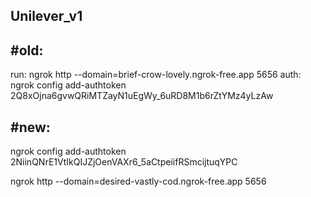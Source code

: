 ## Unilever_v1
#old:
----
run: ngrok http --domain=brief-crow-lovely.ngrok-free.app 5656
auth: ngrok config add-authtoken 2Q8xOjna6gvwQRiMTZayN1uEgWy_6uRD8M1b6rZtYMz4yLzAw


#new:
-----
ngrok config add-authtoken 2NiinQNrE1VtIkQIJZjOenVAXr6_5aCtpeiifRSmcijtuqYPC

ngrok http --domain=desired-vastly-cod.ngrok-free.app 5656
